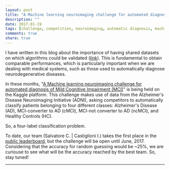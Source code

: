 ```yaml
---
layout: post
title: "A Machine learning neuroimaging challenge for automated diagnosis of MCI"
description: ""
date: 2017-01-19
tags: [challenge, competition, neuroimaging, automatic diagnosis, machine learning, artificial intelligence, alzheimer, mild cognitive impairment]
comments: true
share: true
---
```


I have written in this blog about the importance of having shared datasets on which algorithms could be validated (<a href="https://christiansalvatore.github.io/2016-10-21/automatic-diagnosis-AD/" target="_blank">link</a>).
This is fundamental to obtain comparable performances, which is particularly important when we are dealing with medical systems, such as those used to automatically diagnose neurodegenerative diseases.

In these months, "<a href="https://inclass.kaggle.com/c/mci-prediction">A Machine learning neuroimaging challenge for automated diagnosis of Mild Cognitive Impairment (MCI)</a>" is being held on the Kaggle platform.
This challenge makes use of data from the Alzheimer's Disease Neuroimaging Initiative (ADNI), asking competitors to automatically classify patients belonging to four different classes: Alzheimer's Disease (AD), MCI-converter to AD (cMCI), MCI-not converter to AD (ncMCI), and Healthy Controls (HC).

So, a four-label classification problem.

To date, our team (Salvatore C. | Castiglioni I.) takes the first place in the <a href="https://inclass.kaggle.com/c/mci-prediction/leaderboard">public leaderboard</a>, but the challenge will be open until June, 2017.
Considering that the accuracy for random guessing would be ~25%, we are curiouse to see what will be the accuracy reached by the best team.
So, stay tuned!

---
